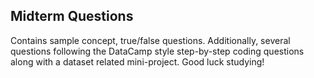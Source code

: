 ## Midterm Questions
Contains sample concept, true/false questions. Additionally, several questions following the DataCamp style step-by-step coding questions along with a dataset related mini-project. Good luck studying!
